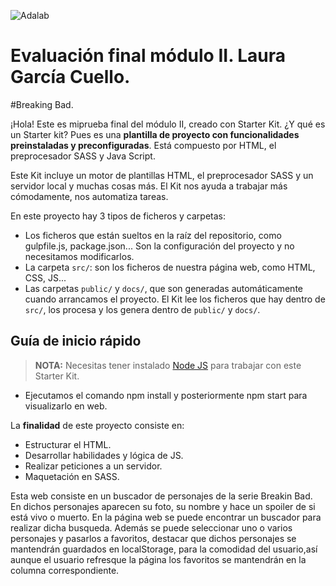 ![Adalab](https://beta.adalab.es/resources/images/adalab-logo-155x61-bg-white.png)

# Evaluación final módulo II. Laura García Cuello.
#Breaking Bad.

¡Hola! Este es miprueba final del módulo II, creado con  Starter Kit. ¿Y qué es un Starter kit? Pues es una **plantilla de proyecto con funcionalidades preinstaladas y preconfiguradas**.
Está compuesto por HTML, el  preprocesador SASS y Java Script.

Este Kit incluye un motor de plantillas HTML, el preprocesador SASS y un servidor local y muchas cosas más. El Kit nos ayuda a trabajar más cómodamente, nos automatiza tareas.

En este proyecto hay 3 tipos de ficheros y carpetas:

- Los ficheros que están sueltos en la raíz del repositorio, como gulpfile.js, package.json... Son la configuración del proyecto y no necesitamos modificarlos.
- La carpeta `src/`: son los ficheros de nuestra página web, como HTML, CSS, JS...
- Las carpetas `public/` y `docs/`, que son generadas automáticamente cuando arrancamos el proyecto. El Kit lee los ficheros que hay dentro de `src/`, los procesa y los genera dentro de `public/` y `docs/`.

## Guía de inicio rápido

> **NOTA:** Necesitas tener instalado [Node JS](https://nodejs.org/) para trabajar con este Starter Kit.
 - Ejecutamos el comando npm install y posteriormente npm start para visualizarlo en web.


La **finalidad** de este proyecto consiste en:
- Estructurar el HTML.
- Desarrollar habilidades  y lógica de JS.
- Realizar peticiones a un servidor.
- Maquetación en SASS.

Esta web consiste en un buscador de personajes de la serie Breakin Bad. 
En dichos personajes aparecen su foto, su nombre y hace un spoiler de si está vivo o muerto.
En la página web se puede encontrar un buscador para realizar dicha busqueda. 
Además se puede seleccionar uno o varios personajes y pasarlos a favoritos, destacar que dichos personajes se mantendrán guardados en localStorage, para la comodidad del usuario,así aunque el usuario refresque la página los favoritos se mantendrán en la columna correspondiente.




